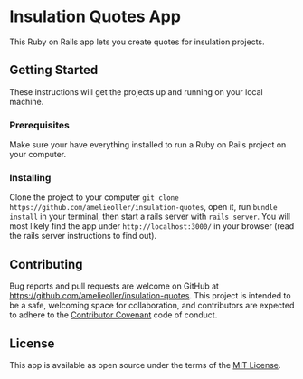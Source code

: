 # Insulation Quotes App
This Ruby on Rails app lets you create quotes for insulation projects.

## Getting Started
These instructions will get the projects up and running on your local machine.

### Prerequisites
Make sure your have everything installed to run a Ruby on Rails project on your computer.

### Installing
Clone the project to your computer `git clone https://github.com/amelieoller/insulation-quotes`, open it, run `bundle install` in your terminal, then start a rails server with `rails server`. You will most likely find the app under `http://localhost:3000/` in your browser (read the rails server instructions to find out).

## Contributing
Bug reports and pull requests are welcome on GitHub at https://github.com/amelieoller/insulation-quotes. This project is intended to be a safe, welcoming space for collaboration, and contributors are expected to adhere to the [Contributor Covenant](http://contributor-covenant.org) code of conduct.

## License
This app is available as open source under the terms of the [MIT License](http://opensource.org/licenses/MIT).